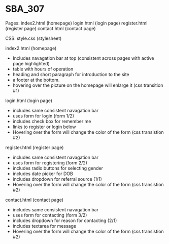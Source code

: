 # SBA_307

Pages:
index2.html (homepage)
login.html (login page)
register.html (register page)
contact.html (contact page)

CSS:
style.css (stylesheet)

index2.html (homepage)
  - Includes navagation bar at top (consistent across pages with active page highlighted)
  - table with hours of operation
  - heading and short paragraph for introduction to the site
  - a footer at the bottom.
  - hovering over the picture on the homepage will enlarge it (css transition #1)

login.html (login page)
  - includes same consistent navagation bar
  - uses form for login (form 1/2)
  - includes check box for remember me
  - links to register or login below
  - Hovering over the form will change the color of the form (css transistion #2)

register.html (register page)
  - includes same consistent navagation bar
  - uses form for registering (form 2/2)
  - includes radio buttons for selecting gender
  - includes date picker for DOB
  - includes dropdown for referral source (1/1)
  - Hovering over the form will change the color of the form (css transistion #2)

contact.html (contact page)
  - includes same consistent navagation bar
  - uses form for contacting (form 3/2)
  - includes dropdown for reason for contacting (2/1)
  - includes textarea for message 
  - Hovering over the form will change the color of the form (css transistion #2)

